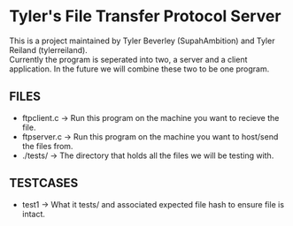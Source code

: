 # Tyler's File Transfer Protocol Server 

This is a project maintained by Tyler Beverley (SupahAmbition) and Tyler Reiland (tylerreiland).   
Currently the program is seperated into two, a server and a client application. In the future we will combine these two to be one program.   


## FILES 
* ftpclient.c	->  Run this program on the machine you want to recieve the file. 
* ftpserver.c 	->  Run this program on the machine you want to host/send the files from. 
* ./tests/ 		->  The directory that holds all the files we will be testing with. 


## TESTCASES 
* test1 		-> What it tests/ and associated expected file hash to ensure file is intact. 
